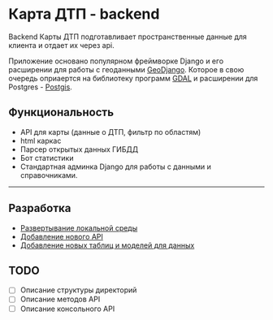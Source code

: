 
# Карта ДТП - backend
Backend Карты ДТП подготавливает пространственные данные для клиента и отдает их
через api.

Приложение основано популярном фреймворке Django и его расширении для работы
с геоданными [GeoDjango](https://docs.djangoproject.com/en/3.2/ref/contrib/gis/). 
Которое в свою очередь оприаертся на библиотеку программ [GDAL](https://gdal.org/) и расширении для Postgres - [Postgis](https://postgis.net/).

## Функциональность
- API для карты (данные о ДТП, фильтр по областям)
- html каркас
- Парсер открытых данных ГИБДД
- Бот статистики
- Стандартная админка Django для работы с данными и справочниками.

---

## Разработка

- [Развертывание локальной среды](/docs/local-env.md)
- [Добавление нового API](https://www.django-rest-framework.org/api-guide/views/)
- [Добавление новых таблиц и моделей для данных](https://docs.djangoproject.com/en/3.2/topics/db/models/)
  

## TODO
 - [ ] Описание структуры директорий
 - [ ] Описание методов API
 - [ ] Описание консольного API
